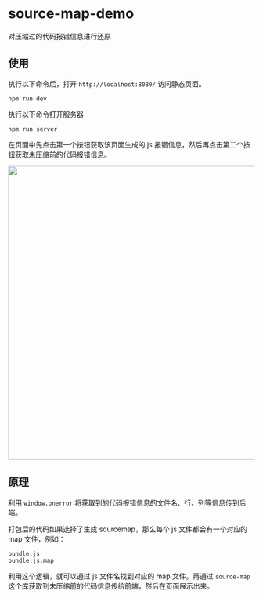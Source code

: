 # source-map-demo
对压缩过的代码报错信息进行还原
## 使用
执行以下命令后，打开 `http://localhost:8080/` 访问静态页面。
```
npm run dev
```
执行以下命令打开服务器
```
npm run server
```

在页面中先点击第一个按钮获取该页面生成的 js 报错信息，然后再点击第二个按钮获取未压缩前的代码报错信息。

<img width="600" src="https://user-images.githubusercontent.com/22117876/136667865-a494c486-6f2e-4680-be7a-3a00958c8e62.png"/>

## 原理
利用 `window.onerror` 将获取到的代码报错信息的文件名、行、列等信息传到后端。

打包后的代码如果选择了生成 sourcemap，那么每个 js 文件都会有一个对应的 map 文件，例如：
```
bundle.js
bundle.js.map
```
利用这个逻辑，就可以通过 js 文件名找到对应的 map 文件。再通过 `source-map` 这个库获取到未压缩前的代码信息传给前端，然后在页面展示出来。
